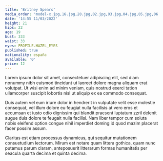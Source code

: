 ```yaml
---
title: 'Britney Spears'
media_order: 'model-x.jpg,16.jpg,20.jpg,02.jpg,03.jpg,04.jpg,05.jpg,06.jpg,07.jpg,08.jpg,09.jpg,10.jpg,11.jpg,12.jpg,14.jpg,17.jpg,18.jpg,19.jpg,22.jpg'
date: '14:55 11/03/2022'
height: 21
hips: 22
age: 19
bust: 333
waist: 33
eyes: PROFILE.HAZEL_EYES
published: true
nationality: españa
available: '0'
price: 12
---
```


Lorem ipsum dolor sit amet, consectetuer adipiscing elit, sed diam nonummy nibh euismod tincidunt ut laoreet dolore magna aliquam erat volutpat. Ut wisi enim ad minim veniam, quis nostrud exerci tation ullamcorper suscipit lobortis nisl ut aliquip ex ea commodo consequat.


Duis autem vel eum iriure dolor in hendrerit in vulputate velit esse molestie consequat, vel illum dolore eu feugiat nulla facilisis at vero eros et accumsan et iusto odio dignissim qui blandit praesent luptatum zzril delenit augue duis dolore te feugait nulla facilisi.
Nam liber tempor cum soluta nobis eleifend option congue nihil imperdiet doming id quod mazim placerat facer possim assum.

Claritas est etiam processus dynamicus, qui sequitur mutationem consuetudium lectorum. Mirum est notare quam littera gothica, quam nunc putamus parum claram, anteposuerit litterarum formas humanitatis per seacula quarta decima et quinta decima.
